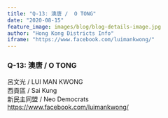 ```yaml
---
title: "Q-13: 澳唐 /  O TONG"
date: "2020-08-15"
feature_image: images/blog/blog-details-image.jpg
author: "Hong Kong Districts Info"
iframe: "https://www.facebook.com/luimankwong/"
---
```


### Q-13: 澳唐 /  O TONG  
呂文光 /  LUI MAN KWONG  
西貢區 / Sai Kung  
新民主同盟 /  Neo Democrats  
https://www.facebook.com/luimankwong/
